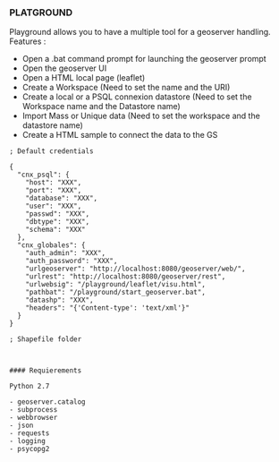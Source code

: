 ### PLATGROUND
Playground allows you to have a multiple tool for a geoserver handling.
Features :
- Open a .bat command prompt for launching the geoserver prompt
- Open the geoserver UI 
- Open a HTML local page (leaflet)
- Create a Workspace (Need to set the name and the URI)
- Create a local or a PSQL connexion datastore (Need to set the Workspace name and the Datastore name)
- Import Mass or Unique data (Need to set the workspace and the datastore name)
- Create a HTML sample to connect the data to the GS

```
; Default credentials

{
  "cnx_psql": {
    "host": "XXX",
    "port": "XXX",
    "database": "XXX",
    "user": "XXX",
    "passwd": "XXX",
    "dbtype": "XXX",
    "schema": "XXX"
  },
  "cnx_globales": {
    "auth_admin": "XXX",
    "auth_password": "XXX",
    "urlgeoserver": "http://localhost:8080/geoserver/web/",
    "urlrest": "http://localhost:8080/geoserver/rest",
    "urlwebsig": "/playground/leaflet/visu.html",
    "pathbat": "/playground/start_geoserver.bat",
    "datashp": "XXX",
    "headers": "{'Content-type': 'text/xml'}"
  }
}

; Shapefile folder



#### Requierements 

Python 2.7

- geoserver.catalog 
- subprocess
- webbrowser
- json
- requests
- logging
- psycopg2
